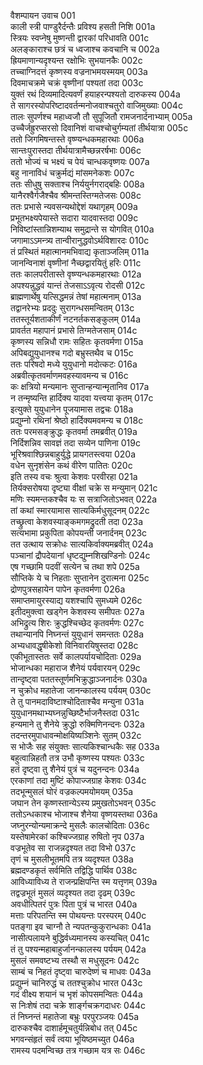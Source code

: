 वैशम्पायन उवाच	001  
काली स्त्री पाण्डुरैर्दन्तैः प्रविश्य हसती निशि	001a  
स्त्रियः स्वप्नेषु मुष्णन्ती द्वारकां परिधावति	001c  
अलङ्काराश्च छत्रं च ध्वजाश्च कवचानि च	002a  
ह्रियमाणान्यदृश्यन्त रक्षोभिः सुभयानकैः	002c  
तच्चाग्निदत्तं कृष्णस्य वज्रनाभमयस्मयम्	003a  
दिवमाचक्रमे चक्रं वृष्णीनां पश्यतां तदा	003c  
युक्तं रथं दिव्यमादित्यवर्णं हयाहरन्पश्यतो दारुकस्य	004a  
ते सागरस्योपरिष्टादवर्तन्मनोजवाश्चतुरो वाजिमुख्याः	004c  
तालः सुपर्णश्च महाध्वजौ तौ सुपूजितौ रामजनार्दनाभ्याम्	005a  
उच्चैर्जह्रुरप्सरसो दिवानिशं वाचश्चोचुर्गम्यतां तीर्थयात्रा	005c  
ततो जिगमिषन्तस्ते वृष्ण्यन्धकमहारथाः	006a  
सान्तःपुरास्तदा तीर्थयात्रामैच्छन्नरर्षभाः	006c  
ततो भोज्यं च भक्ष्यं च पेयं चान्धकवृष्णयः	007a  
बहु नानाविधं चक्रुर्मद्यं मांसमनेकशः	007c  
ततः सीधुषु सक्ताश्च निर्ययुर्नगराद्बहिः	008a  
यानैरश्वैर्गजैश्चैव श्रीमन्तस्तिग्मतेजसः	008c  
ततः प्रभासे न्यवसन्यथोद्देशं यथागृहम्	009a  
प्रभूतभक्ष्यपेयास्ते सदारा यादवास्तदा	009c  
निविष्टांस्तान्निशम्याथ समुद्रान्ते स योगवित्	010a  
जगामाऽऽमन्त्र्य तान्वीरानुद्धवोऽर्थविशारदः	010c  
तं प्रस्थितं महात्मानमभिवाद्य कृताञ्जलिम्	011a  
जानन्विनाशं वृष्णीनां नैच्छद्वारयितुं हरिः	011c  
ततः कालपरीतास्ते वृष्ण्यन्धकमहारथाः	012a  
अपश्यन्नुद्धवं यान्तं तेजसाऽऽवृत्य रोदसी	012c  
ब्राह्मणार्थेषु यत्सिद्धमन्नं तेषां महात्मनाम्	013a  
तद्वानरेभ्यः प्रददुः सुरागन्धसमन्वितम्	013c  
ततस्तूर्यशताकीर्णं नटनर्तकसङ्कुलम्	014a  
प्रावर्तत महापानं प्रभासे तिग्मतेजसाम्	014c  
कृष्णस्य सन्निधौ रामः सहितः कृतवर्मणा	015a  
अपिबद्युयुधानश्च गदो बभ्रुस्तथैव च	015c  
ततः परिषदो मध्ये युयुधानो मदोत्कटः	016a  
अब्रवीत्कृतवर्माणमवहस्यावमन्य च	016c  
कः क्षत्रियो मन्यमानः सुप्तान्हन्यान्मृतानिव	017a  
न तन्मृष्यन्ति हार्दिक्य यादवा यत्त्वया कृतम्	017c  
इत्युक्ते युयुधानेन पूजयामास तद्वचः	018a  
प्रद्युम्नो रथिनां श्रेष्ठो हार्दिक्यमवमन्य च	018c  
ततः परमसङ्क्रुद्धः कृतवर्मा तमब्रवीत्	019a  
निर्दिशन्निव सावज्ञं तदा सव्येन पाणिना	019c  
भूरिश्रवाश्छिन्नबाहुर्युद्धे प्रायगतस्त्वया	020a  
वधेन सुनृशंसेन कथं वीरेण पातितः	020c  
इति तस्य वचः श्रुत्वा केशवः परवीरहा	021a  
तिर्यक्सरोषया दृष्ट्या वीक्षां चक्रे स मन्युमान्	021c  
मणिः स्यमन्तकश्चैव यः स सत्राजितोऽभवत्	022a  
तां कथां स्मारयामास सात्यकिर्मधुसूदनम्	022c  
तच्छ्रुत्वा केशवस्याङ्कमगमद्रुदती तदा	023a  
सत्यभामा प्रकुपिता कोपयन्ती जनार्दनम्	023c  
तत उत्थाय सक्रोधः सात्यकिर्वाक्यमब्रवीत्	024a  
पञ्चानां द्रौपदेयानां धृष्टद्युम्नशिखण्डिनोः	024c  
एष गच्छामि पदवीं सत्येन च तथा शपे	025a  
सौप्तिके ये च निहताः सुप्तानेन दुरात्मना	025c  
द्रोणपुत्रसहायेन पापेन कृतवर्मणा	026a  
समाप्तमायुरस्याद्य यशश्चापि सुमध्यमे	026c  
इतीदमुक्त्वा खड्गेन केशवस्य समीपतः	027a  
अभिद्रुत्य शिरः क्रुद्धश्चिच्छेद कृतवर्मणः	027c  
तथान्यानपि निघ्नन्तं युयुधानं समन्ततः	028a  
अभ्यधावद्धृषीकेशो विनिवारयिषुस्तदा	028c  
एकीभूतास्ततः सर्वे कालपर्यायचोदिताः	029a  
भोजान्धका महाराज शैनेयं पर्यवारयन्	029c  
तान्दृष्ट्वा पततस्तूर्णमभिक्रुद्धाञ्जनार्दनः	030a  
न चुक्रोध महातेजा जानन्कालस्य पर्ययम्	030c  
ते तु पानमदाविष्टाश्चोदिताश्चैव मन्युना	031a  
युयुधानमथाभ्यघ्नन्नुच्छिष्टैर्भाजनैस्तदा	031c  
हन्यमाने तु शैनेये क्रुद्धो रुक्मिणिनन्दनः	032a  
तदन्तरमुपाधावन्मोक्षयिष्यञ्शिनेः सुतम्	032c  
स भोजैः सह संयुक्तः सात्यकिश्चान्धकैः सह	033a  
बहुत्वान्निहतौ तत्र उभौ कृष्णस्य पश्यतः	033c  
हतं दृष्ट्वा तु शैनेयं पुत्रं च यदुनन्दनः	034a  
एरकाणां तदा मुष्टिं कोपाज्जग्राह केशवः	034c  
तदभून्मुसलं घोरं वज्रकल्पमयोमयम्	035a  
जघान तेन कृष्णस्तान्येऽस्य प्रमुखतोऽभवन्	035c  
ततोऽन्धकाश्च भोजाश्च शैनेया वृष्णयस्तथा	036a  
जघ्नुरन्योन्यमाक्रन्दे मुसलैः कालचोदिताः	036c  
यस्तेषामेरकां कश्चिज्जग्राह रुषितो नृप	037a  
वज्रभूतेव सा राजन्नदृश्यत तदा विभो	037c  
तृणं च मुसलीभूतमपि तत्र व्यदृश्यत	038a  
ब्रह्मदण्डकृतं सर्वमिति तद्विद्धि पार्थिव	038c  
आविध्याविध्य ते राजन्प्रक्षिपन्ति स्म यत्तृणम्	039a  
तद्वज्रभूतं मुसलं व्यदृश्यत तदा दृढम्	039c  
अवधीत्पितरं पुत्रः पिता पुत्रं च भारत	040a  
मत्ताः परिपतन्ति स्म पोथयन्तः परस्परम्	040c  
पतङ्गा इव चाग्नौ ते न्यपतन्कुकुरान्धकाः	041a  
नासीत्पलायने बुद्धिर्वध्यमानस्य कस्यचित्	041c  
तं तु पश्यन्महाबाहुर्जानन्कालस्य पर्ययम्	042a  
मुसलं समवष्टभ्य तस्थौ स मधुसूदनः	042c  
साम्बं च निहतं दृष्ट्वा चारुदेष्णं च माधवः	043a  
प्रद्युम्नं चानिरुद्धं च ततश्चुक्रोध भारत	043c  
गदं वीक्ष्य शयानं च भृशं कोपसमन्वितः	044a  
स निःशेषं तदा चक्रे शार्ङ्गचक्रगदाधरः	044c  
तं निघ्नन्तं महातेजा बभ्रुः परपुरञ्जयः	045a  
दारुकश्चैव दाशार्हमूचतुर्यन्निबोध तत्	045c  
भगवन्संहृतं सर्वं त्वया भूयिष्ठमच्युत	046a  
रामस्य पदमन्विच्छ तत्र गच्छाम यत्र सः	046c  
